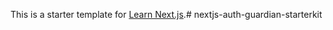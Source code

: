 This is a starter template for [Learn Next.js](https://nextjs.org/learn).# nextjs-auth-guardian-starterkit
